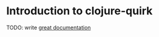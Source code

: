 # Introduction to clojure-quirk

TODO: write [great documentation](http://jacobian.org/writing/what-to-write/)
